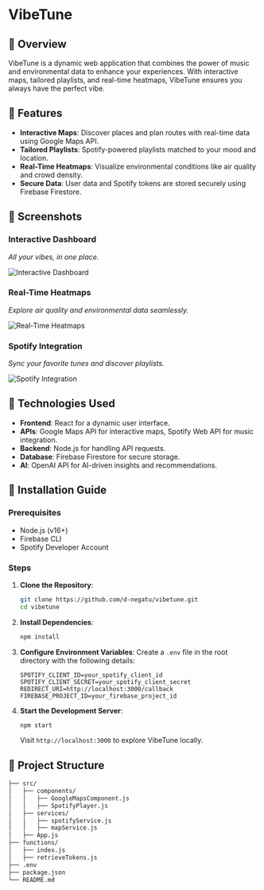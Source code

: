 # VibeTune

## 🚀 Overview

VibeTune is a dynamic web application that combines the power of music and environmental data to enhance your experiences. With interactive maps, tailored playlists, and real-time heatmaps, VibeTune ensures you always have the perfect vibe.

## 🌟 Features

- **Interactive Maps**: Discover places and plan routes with real-time data using Google Maps API.
- **Tailored Playlists**: Spotify-powered playlists matched to your mood and location.
- **Real-Time Heatmaps**: Visualize environmental conditions like air quality and crowd density.
- **Secure Data**: User data and Spotify tokens are stored securely using Firebase Firestore.

## 📸 Screenshots

### Interactive Dashboard
*All your vibes, in one place.*

![Interactive Dashboard](https://firebasestorage.googleapis.com/v0/b/radicalx-development.appspot.com/o/Quests%2FIntroToGenAI%2FVolume.png?alt=media&token=8562b237-27c3-4c1f-88c6-f4ccaff6cbc0)

### Real-Time Heatmaps
*Explore air quality and environmental data seamlessly.*

![Real-Time Heatmaps](https://firebasestorage.googleapis.com/v0/b/radicalx-development.appspot.com/o/Quests%2FIntroToGenAI%2FVolume.png?alt=media&token=8562b237-27c3-4c1f-88c6-f4ccaff6cbc0)

### Spotify Integration
*Sync your favorite tunes and discover playlists.*

![Spotify Integration](https://firebasestorage.googleapis.com/v0/b/radicalx-development.appspot.com/o/Quests%2FIntroToGenAI%2FVolume.png?alt=media&token=8562b237-27c3-4c1f-88c6-f4ccaff6cbc0)

## 🔧 Technologies Used

- **Frontend**: React for a dynamic user interface.
- **APIs**: Google Maps API for interactive maps, Spotify Web API for music integration.
- **Backend**: Node.js for handling API requests.
- **Database**: Firebase Firestore for secure storage.
- **AI**: OpenAI API for AI-driven insights and recommendations.

## 📜 Installation Guide

### Prerequisites

- Node.js (v16+)
- Firebase CLI
- Spotify Developer Account

### Steps

1. **Clone the Repository**:
    ```bash
    git clone https://github.com/d-negatu/vibetune.git
    cd vibetune
    ```

2. **Install Dependencies**:
    ```bash
    npm install
    ```

3. **Configure Environment Variables**:
    Create a `.env` file in the root directory with the following details:
    ```env
    SPOTIFY_CLIENT_ID=your_spotify_client_id
    SPOTIFY_CLIENT_SECRET=your_spotify_client_secret
    REDIRECT_URI=http://localhost:3000/callback
    FIREBASE_PROJECT_ID=your_firebase_project_id
    ```

4. **Start the Development Server**:
    ```bash
    npm start
    ```
    Visit `http://localhost:3000` to explore VibeTune locally.

## 📂 Project Structure

```bash
├── src/
│   ├── components/
│   │   ├── GoogleMapsComponent.js
│   │   ├── SpotifyPlayer.js
│   ├── services/
│   │   ├── spotifyService.js
│   │   ├── mapService.js
│   ├── App.js
├── functions/
│   ├── index.js
│   ├── retrieveTokens.js
├── .env
├── package.json
└── README.md
